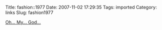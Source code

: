 Title: fashion::1977
Date: 2007-11-02 17:29:35
Tags: imported
Category: links
Slug: fashion1977

<a href="http://15minutelunch.blogspot.com/2007/10/strap-in-shut-up-and-hold-on-were-going.html">Oh... My... God...</a>
